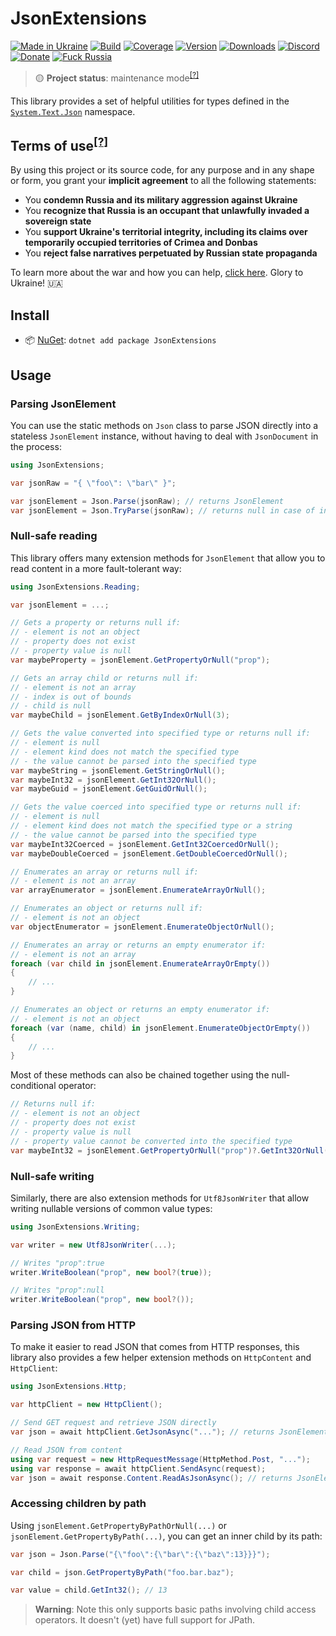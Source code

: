 # JsonExtensions

[![Made in Ukraine](https://img.shields.io/badge/made_in-ukraine-ffd700.svg?labelColor=0057b7)](https://vshymanskyy.github.io/StandWithUkraine)
[![Build](https://img.shields.io/github/workflow/status/Tyrrrz/JsonExtensions/CI/master)](https://github.com/Tyrrrz/JsonExtensions/actions)
[![Coverage](https://img.shields.io/codecov/c/github/Tyrrrz/JsonExtensions/master)](https://codecov.io/gh/Tyrrrz/JsonExtensions)
[![Version](https://img.shields.io/nuget/v/JsonExtensions.svg)](https://nuget.org/packages/JsonExtensions)
[![Downloads](https://img.shields.io/nuget/dt/JsonExtensions.svg)](https://nuget.org/packages/JsonExtensions)
[![Discord](https://img.shields.io/discord/869237470565392384?label=discord)](https://discord.gg/2SUWKFnHSm)
[![Donate](https://img.shields.io/badge/donate-$$$-8a2be2.svg)](https://tyrrrz.me/donate)
[![Fuck Russia](https://img.shields.io/badge/fuck-russia-e4181c.svg?labelColor=000000)](https://twitter.com/tyrrrz/status/1495972128977571848)

> 🟡 **Project status**: maintenance mode<sup>[[?]](https://github.com/Tyrrrz/.github/blob/master/docs/project-status.md)</sup>

This library provides a set of helpful utilities for types defined in the [`System.Text.Json`](https://docs.microsoft.com/en-us/dotnet/api/system.text.json) namespace.

## Terms of use<sup>[[?]](https://github.com/Tyrrrz/.github/blob/master/docs/why-so-political.md)</sup>

By using this project or its source code, for any purpose and in any shape or form, you grant your **implicit agreement** to all the following statements:

- You **condemn Russia and its military aggression against Ukraine**
- You **recognize that Russia is an occupant that unlawfully invaded a sovereign state**
- You **support Ukraine's territorial integrity, including its claims over temporarily occupied territories of Crimea and Donbas**
- You **reject false narratives perpetuated by Russian state propaganda**

To learn more about the war and how you can help, [click here](https://tyrrrz.me). Glory to Ukraine! 🇺🇦

## Install

- 📦 [NuGet](https://nuget.org/packages/JsonExtensions): `dotnet add package JsonExtensions`

## Usage

### Parsing JsonElement

You can use the static methods on `Json` class to parse JSON directly into a stateless `JsonElement` instance, without having to deal with `JsonDocument` in the process:

```csharp
using JsonExtensions;

var jsonRaw = "{ \"foo\": \"bar\" }";

var jsonElement = Json.Parse(jsonRaw); // returns JsonElement
var jsonElement = Json.TryParse(jsonRaw); // returns null in case of invalid JSON
```

### Null-safe reading

This library offers many extension methods for `JsonElement` that allow you to read content in a more fault-tolerant way:

```csharp
using JsonExtensions.Reading;

var jsonElement = ...;

// Gets a property or returns null if:
// - element is not an object
// - property does not exist
// - property value is null
var maybeProperty = jsonElement.GetPropertyOrNull("prop");

// Gets an array child or returns null if:
// - element is not an array
// - index is out of bounds
// - child is null
var maybeChild = jsonElement.GetByIndexOrNull(3);

// Gets the value converted into specified type or returns null if:
// - element is null
// - element kind does not match the specified type
// - the value cannot be parsed into the specified type
var maybeString = jsonElement.GetStringOrNull();
var maybeInt32 = jsonElement.GetInt32OrNull();
var maybeGuid = jsonElement.GetGuidOrNull();

// Gets the value coerced into specified type or returns null if:
// - element is null
// - element kind does not match the specified type or a string
// - the value cannot be parsed into the specified type
var maybeInt32Coerced = jsonElement.GetInt32CoercedOrNull();
var maybeDoubleCoerced = jsonElement.GetDoubleCoercedOrNull();

// Enumerates an array or returns null if:
// - element is not an array
var arrayEnumerator = jsonElement.EnumerateArrayOrNull();

// Enumerates an object or returns null if:
// - element is not an object
var objectEnumerator = jsonElement.EnumerateObjectOrNull();

// Enumerates an array or returns an empty enumerator if:
// - element is not an array
foreach (var child in jsonElement.EnumerateArrayOrEmpty())
{
    // ...
}

// Enumerates an object or returns an empty enumerator if:
// - element is not an object
foreach (var (name, child) in jsonElement.EnumerateObjectOrEmpty())
{
    // ...
}
```

Most of these methods can also be chained together using the null-conditional operator:

```csharp
// Returns null if:
// - element is not an object
// - property does not exist
// - property value is null
// - property value cannot be converted into the specified type
var maybeInt32 = jsonElement.GetPropertyOrNull("prop")?.GetInt32OrNull();
```

### Null-safe writing

Similarly, there are also extension methods for `Utf8JsonWriter` that allow writing nullable versions of common value types:

```csharp
using JsonExtensions.Writing;

var writer = new Utf8JsonWriter(...);

// Writes "prop":true
writer.WriteBoolean("prop", new bool?(true));

// Writes "prop":null
writer.WriteBoolean("prop", new bool?());
```

### Parsing JSON from HTTP

To make it easier to read JSON that comes from HTTP responses, this library also provides a few helper extension methods on `HttpContent` and `HttpClient`:

```csharp
using JsonExtensions.Http;

var httpClient = new HttpClient();

// Send GET request and retrieve JSON directly
var json = await httpClient.GetJsonAsync("..."); // returns JsonElement

// Read JSON from content
using var request = new HttpRequestMessage(HttpMethod.Post, "...");
using var response = await httpClient.SendAsync(request); 
var json = await response.Content.ReadAsJsonAsync(); // returns JsonElement
```

### Accessing children by path

Using `jsonElement.GetPropertyByPathOrNull(...)` or `jsonElement.GetPropertyByPath(...)`, you can get an inner child by its path:

```csharp
var json = Json.Parse("{\"foo\":{\"bar\":{\"baz\":13}}}");

var child = json.GetPropertyByPath("foo.bar.baz");

var value = child.GetInt32(); // 13
```

> **Warning**:
> Note this only supports basic paths involving child access operators.
> It doesn't (yet) have full support for JPath.
